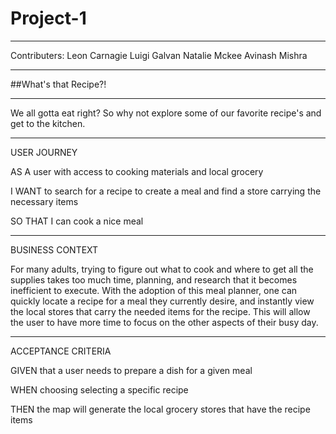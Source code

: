 # Project-1
---
Contributers:
Leon Carnagie 
Luigi Galvan
Natalie Mckee
Avinash Mishra 

---

##What's that Recipe?!

---

We all gotta eat right? So why not explore some of our favorite recipe's and get to the kitchen. 

---

USER JOURNEY
 
AS A user with access to cooking materials and local grocery

I WANT to search for a recipe to create a meal and find a store carrying the necessary items

SO THAT I can cook a nice meal 

---

BUSINESS CONTEXT

For many adults, trying to figure out what to cook and where to get all the supplies takes too much time, planning, and research that it becomes inefficient to execute. With the adoption of this meal planner, one can quickly locate a recipe for a meal they currently desire, and instantly view the local stores that carry the needed items for the recipe. This will allow the user to have more time to focus on the other aspects of their busy day. 

---

ACCEPTANCE CRITERIA

GIVEN that a user needs to prepare a dish for a given meal

WHEN choosing selecting a specific recipe

THEN the map will generate the local grocery stores that have the recipe items 